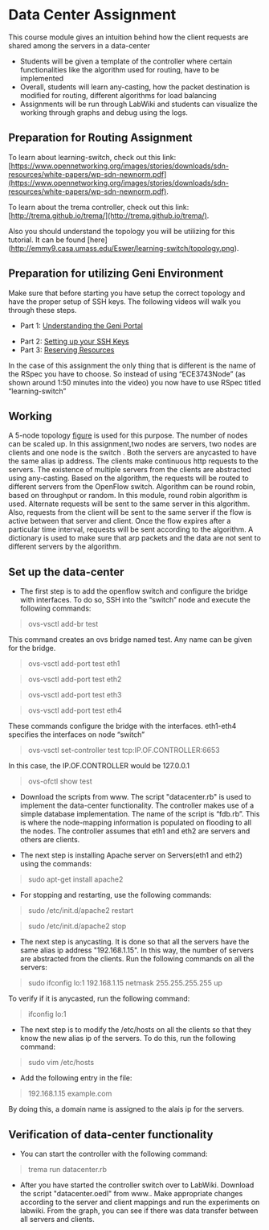 # Data Center Assignment

This course module gives an intuition behind how the client requests are shared among the servers in a data-center

*  Students will be given a template of the controller where certain functionalities like the algorithm used for routing, have to be implemented
*  Overall, students will learn any-casting, how the packet destination is modified for routing, different algorithms for load balancing
*  Assignments will be run through LabWiki and students can visualize the working through graphs and debug using the logs.

## Preparation for Routing Assignment

To learn about learning-switch, check out this link: [https://www.opennetworking.org/images/stories/downloads/sdn-resources/white-papers/wp-sdn-newnorm.pdf](https://www.opennetworking.org/images/stories/downloads/sdn-resources/white-papers/wp-sdn-newnorm.pdf).

To learn about the trema controller, check out this link:[http://trema.github.io/trema/](http://trema.github.io/trema/).
 
Also you should understand the topology you will be utilizing for this tutorial. It can be found [here] (http://emmy9.casa.umass.edu/Eswer/learning-switch/topology.png).

## Preparation for utilizing Geni Environment

Make sure that before starting you have setup the correct topology and have the proper setup of SSH keys. The following videos will walk you through these steps.

- Part 1: [Understanding the Geni Portal](http://www.youtube.com/watch?v=H61s9sRP8Qk)
+ Part 2: [Setting up your SSH Keys](http://www.youtube.com/watch?v=3gssCqOvR-Q)
+ Part 3: [Reserving Resources](http://server.casa.umass.edu/~zink/ECE374/recordings/assign1_topo_setip.mp4)

In the case of this assignment the only thing that is different is the name of the RSpec you have to choose. So instead of using “ECE3743Node” (as shown around 1:50 minutes into the video) you now have to use RSpec titled “learning-switch” 


## Working

A 5-node topology [figure](http://groups.geni.net/geni/raw-attachment/wiki/GEC20Agenda/LabWiki/ModuleA/GEC20_simple_topo.png) is used for this purpose. The number of nodes can be scaled up. In this assignment,two nodes are servers, two nodes are clients and one node is the switch . Both the servers are anycasted to have the same alias ip address. The clients make continuous http requests to the servers. The existence of multiple servers from the clients are abstracted using any-casting. Based on the algorithm, the requests will be routed to different servers from the OpenFlow switch. Algorithm can be round robin, based on throughput or random.  In this module, round robin algorithm is used. Alternate requests will be sent to the same server in this algorithm. Also, requests from the client will be sent to the same server if the flow is active between that server and client. Once the flow expires after a particular time interval, requests will be sent according to the algorithm. A dictionary is used to make sure that arp packets and the data are not sent to different servers by the algorithm.

## Set up the data-center

* The first step is to add the openflow switch and configure the bridge with interfaces. To do so, SSH into the “switch” node and execute the following commands:
>ovs-vsctl add-br test

 This command creates an ovs bridge named test. Any name can be given for the bridge.
 
>ovs-vsctl add-port test eth1

>ovs-vsctl add-port test eth2

>ovs-vsctl add-port test eth3

>ovs-vsctl add-port test eth4

 These commands configure the bridge with the interfaces. eth1-eth4 specifies the interfaces on node “switch”
 
 >ovs-vsctl set-controller test tcp:IP.OF.CONTROLLER:6653
 
 In this case, the IP.OF.CONTROLLER would be 127.0.0.1
>ovs-ofctl show test 	

* Download the scripts from www. The script "datacenter.rb" is used to implement the data-center functionality. The controller makes use of a simple database implementation. 	The name of the script is “fdb.rb”. This is where the node-mapping information is populated on flooding to all the nodes. The controller assumes that eth1 and eth2 are servers and others are clients.

 * The next step is installing Apache server on Servers(eth1 and eth2) using the commands:
>sudo apt-get install apache2

 * For stopping and restarting, use the following commands:
>sudo /etc/init.d/apache2 restart

>sudo /etc/init.d/apache2 stop

 * The next step is anycasting. It is done so that all the servers have the same alias ip address "192.168.1.15". In this way, the number of servers are abstracted from the clients. 
 Run the following commands on all the servers:
>sudo ifconfig lo:1 192.168.1.15 netmask 255.255.255.255 up

 To verify if it is anycasted, run the following command:
>ifconfig lo:1

 * The next step is to modify the /etc/hosts on all the clients so that they know the new alias ip of the servers. To do this, run the following command:
>sudo vim /etc/hosts

* Add the following entry in the file:
>192.168.1.15    example.com

 By doing this, a domain name is assigned to the alais ip for the servers. 

## Verification of data-center functionality

 * You can start the controller with the following command: 
>trema run datacenter.rb
 * After you have started the controller switch over to LabWiki. Download the script "datacenter.oedl" from www.. Make appropriate changes according to the server and client mappings and run the experiments on labwiki. From the graph, you can see if there was data transfer between all servers and clients. 



